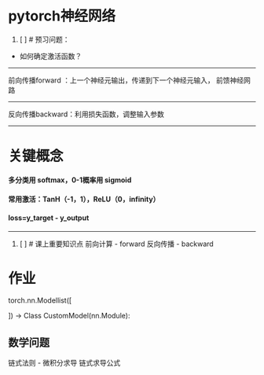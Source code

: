 # pytorch神经网络


1. [ ] # 预习问题：
* 如何确定激活函数？



<hr>
前向传播forward ：上一个神经元输出，传递到下一个神经元输入， 前馈神经网路
<hr>
反向传播backward：利用损失函数，调整输入参数
<hr>

# **关键概念**

#### 多分类用 softmax，0-1概率用 sigmoid
#### 常用激活：TanH（-1，1），ReLU（0，infinity）
#### loss=y_target - y_output

<hr>

1. [ ] # 课上重要知识点
前向计算 - forward
反向传播 - backward



# 作业
torch.nn.Modellist([

])
->
Class CustomModel(nn.Module):



## 数学问题 

链式法则 - 微积分求导
链式求导公式



